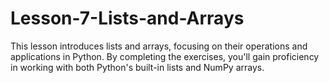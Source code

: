 # Lesson-7-Lists-and-Arrays
This lesson introduces lists and arrays, focusing on their operations and applications in Python. By completing the exercises, you'll gain proficiency in working with both Python's built-in lists and NumPy arrays.
